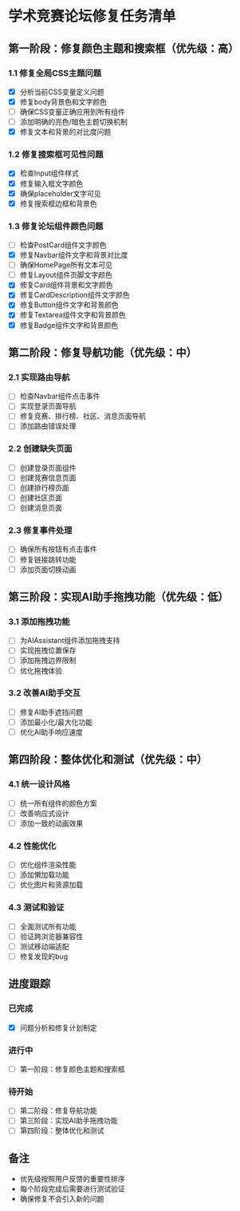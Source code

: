 # 学术竞赛论坛修复任务清单

## 第一阶段：修复颜色主题和搜索框（优先级：高）

### 1.1 修复全局CSS主题问题
- [x] 分析当前CSS变量定义问题
- [x] 修复body背景色和文字颜色
- [ ] 确保CSS变量正确应用到所有组件
- [ ] 添加明确的亮色/暗色主题切换机制
- [x] 修复文本和背景的对比度问题

### 1.2 修复搜索框可见性问题
- [x] 检查Input组件样式
- [x] 修复输入框文字颜色
- [x] 确保placeholder文字可见
- [x] 修复搜索框边框和背景色

### 1.3 修复论坛组件颜色问题
- [ ] 检查PostCard组件文字颜色
- [x] 修复Navbar组件文字和背景对比度
- [ ] 确保HomePage所有文本可见
- [ ] 修复Layout组件页脚文字颜色
- [x] 修复Card组件背景和文字颜色
- [x] 修复CardDescription组件文字颜色
- [x] 修复Button组件文字和背景颜色
- [x] 修复Textarea组件文字和背景颜色
- [x] 修复Badge组件文字和背景颜色

## 第二阶段：修复导航功能（优先级：中）

### 2.1 实现路由导航
- [ ] 检查Navbar组件点击事件
- [ ] 实现登录页面导航
- [ ] 修复竞赛、排行榜、社区、消息页面导航
- [ ] 添加路由错误处理

### 2.2 创建缺失页面
- [ ] 创建登录页面组件
- [ ] 创建竞赛信息页面
- [ ] 创建排行榜页面
- [ ] 创建社区页面
- [ ] 创建消息页面

### 2.3 修复事件处理
- [ ] 确保所有按钮有点击事件
- [ ] 修复链接跳转功能
- [ ] 添加页面切换动画

## 第三阶段：实现AI助手拖拽功能（优先级：低）

### 3.1 添加拖拽功能
- [ ] 为AIAssistant组件添加拖拽支持
- [ ] 实现拖拽位置保存
- [ ] 添加拖拽边界限制
- [ ] 优化拖拽体验

### 3.2 改善AI助手交互
- [ ] 修复AI助手遮挡问题
- [ ] 添加最小化/最大化功能
- [ ] 优化AI助手响应速度

## 第四阶段：整体优化和测试（优先级：中）

### 4.1 统一设计风格
- [ ] 统一所有组件的颜色方案
- [ ] 改善响应式设计
- [ ] 添加一致的动画效果

### 4.2 性能优化
- [ ] 优化组件渲染性能
- [ ] 添加懒加载功能
- [ ] 优化图片和资源加载

### 4.3 测试和验证
- [ ] 全面测试所有功能
- [ ] 验证跨浏览器兼容性
- [ ] 测试移动端适配
- [ ] 修复发现的bug

## 进度跟踪

### 已完成
- [x] 问题分析和修复计划制定

### 进行中
- [ ] 第一阶段：修复颜色主题和搜索框

### 待开始
- [ ] 第二阶段：修复导航功能
- [ ] 第三阶段：实现AI助手拖拽功能
- [ ] 第四阶段：整体优化和测试

## 备注
- 优先级按照用户反馈的重要性排序
- 每个阶段完成后需要进行测试验证
- 确保修复不会引入新的问题

